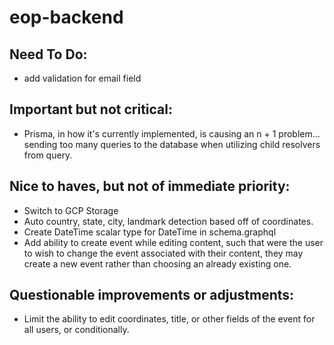 # eop-backend

## Need To Do:
* add validation for email field

## Important but not critical:
* Prisma, in how it's currently implemented, is causing an n + 1 problem... sending too many queries to the database when utilizing child resolvers from query.

## Nice to haves, but not of immediate priority:
* Switch to GCP Storage
* Auto country, state, city, landmark detection based off of coordinates.
* Create DateTime scalar type for DateTime in schema.graphql
* Add ability to create event while editing content, such that were the user to wish to change the event associated with their content, they may create a new event rather than choosing an already existing one.

## Questionable improvements or adjustments:
* Limit the ability to edit coordinates, title, or other fields of the event for all users, or conditionally.